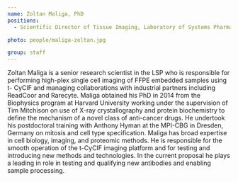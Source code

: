 ```yaml
---
name: Zoltan Maliga, PhD
positions:
  - Scientific Director of Tissue Imaging, Laboratory of Systems Pharmacology, Harvard Medical School

photo: people/maliga-zoltan.jpg

group: staff
---
```


Zoltan Maliga is a senior research scientist in the LSP who is responsible for performing high-plex single cell imaging of FFPE embedded samples using t- CyCIF and managing collaborations with industrial partners including ReadCoor and Rarecyte. Maliga obtained his PhD in 2014 from the Biophysics program at Harvard University working under the supervision of Tim Mitchison on use of X-ray crystallography and protein biochemistry to define the mechanism of a novel class of anti-cancer drugs. He undertook his postdoctoral training with Anthony Hyman at the MPI-CBG in Dresden, Germany on mitosis and cell type specification. Maliga has broad expertise in cell biology, imaging, and proteomic methods. He is responsible for the smooth operation of the t-CyCIF imaging platform and for testing and introducing new methods and technologies. In the current proposal he plays a leading in role in testing and qualifying new antibodies and enabling sample processing.
